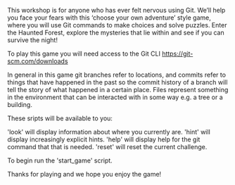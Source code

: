 This workshop is for anyone who has ever felt nervous using Git. We’ll help you face your fears with this ‘choose your own adventure’ style game, where you will use Git commands to make choices and solve puzzles. Enter the Haunted Forest, explore the mysteries that lie within and see if you can survive the night!

To play this game you will need access to the Git CLI https://git-scm.com/downloads

In general in this game git branches refer to locations, and commits refer to things that have happened in the past so the commit history of a branch will tell the story of what happened in a certain place. Files represent something in the environment that can be interacted with in some way e.g. a tree or a building.

These sripts will be available to you:

'look' will display information about where you currently are.
'hint' will display increasingly explicit hints.
'help' will display help for the git command that that is needed.
'reset' will reset the current challenge.

To begin run the 'start_game' script.

Thanks for playing and we hope you enjoy the game!
